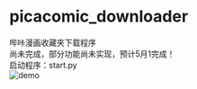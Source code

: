 # picacomic_downloader
哔咔漫画收藏夹下载程序  
尚未完成，部分功能尚未实现，预计5月1完成！  
启动程序：start.py  
![demo](https://www.muyoo.top/usr/uploads/2020/04/2595373033.png)
